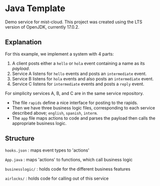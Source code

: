 # Java Template

Demo service for mist-cloud. This project was created using the LTS version of OpenJDK, currently 17.0.2.

## Explanation

For this example, we implement a system with 4 parts:

1. A client posts either a `hello` or `hola` event containing a name as its _payload_.
2. Service A listens for `hello` events and posts an `intermediate` event.
3. Service B listens for `hola` events and also posts an `intermediate` event.
4. Service C listens for `intermediate` events and posts a `reply` event.

For simplicity services A, B, and C are in the same service repository. 

* The file `rapids` define a nice interface for posting to the rapids.
* Then we have three business logic files, corresponding to each service described above; `english`, `spanish`, `interm`.
* The `app` file maps actions to code and parses the payload then calls the appropriate business logic.

## Structure

`hooks.json` 
: maps event types to 'actions'

`App.java`
: maps 'actions' to functions, which call business logic

`businesslogic/` 
: holds code for the different business features

`airlocks/` 
: holds code for calling out of this service